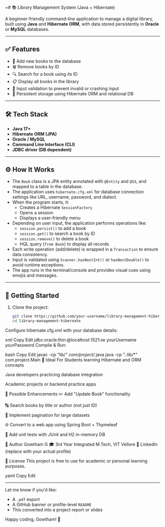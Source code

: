 =# 📚 Library Management System (Java + Hibernate)

A beginner-friendly command-line application to manage a digital library, built using **Java** and **Hibernate ORM**, with data stored persistently in **Oracle** or **MySQL** databases.

---

## ✅ Features

- 📖 Add new books to the database  
- 🗑️ Remove books by ID  
- 🔍 Search for a book using its ID  
- 📋 Display all books in the library  
- 🧠 Input validation to prevent invalid or crashing input  
- 💾 Persistent storage using Hibernate ORM and relational DB  

---

## 🛠️ Tech Stack

- **Java 17+**
- **Hibernate ORM (JPA)**
- **Oracle / MySQL**
- **Command Line Interface (CLI)**
- **JDBC driver (DB dependent)**

---

## ⚙️ How It Works

- The `Book` class is a JPA entity annotated with `@Entity` and `@Id`, and mapped to a table in the database.
- The application uses `hibernate.cfg.xml` for database connection settings like URL, username, password, and dialect.
- When the program starts, it:
  - Creates a Hibernate `SessionFactory`
  - Opens a session
  - Displays a user-friendly menu
- Depending on user input, the application performs operations like:
  - `session.persist()` to add a book
  - `session.get()` to search a book by ID
  - `session.remove()` to delete a book
  - HQL query (`from Book`) to display all records
- Each write operation (add/delete) is wrapped in a `Transaction` to ensure data consistency.
- Input is validated using `Scanner.hasNextInt()` or `hasNextDouble()` to avoid runtime exceptions.
- The app runs in the terminal/console and provides visual cues using emojis and messages.

---

## 🚀 Getting Started

1. Clone the project:
   ```bash
   git clone https://github.com/your-username/library-management-hibernate.git
   cd library-management-hibernate
Configure hibernate.cfg.xml with your database details:

xml
Copy
Edit
<property name="hibernate.connection.url">jdbc:oracle:thin:@localhost:1521:xe</property>
<property name="hibernate.connection.username">yourUsername</property>
<property name="hibernate.connection.password">yourPassword</property>
Compile & Run:

bash
Copy
Edit
javac -cp "lib/*" com/project/*.java
java -cp ".:lib/*" com.project.Main
🌱 Ideal For
Students learning Hibernate and ORM concepts

Java developers practicing database integration

Academic projects or backend practice apps

🔮 Possible Enhancements
✏️ Add "Update Book" functionality

🔠 Search books by title or author (not just ID)

📃 Implement pagination for large datasets

🌐 Convert to a web app using Spring Boot + Thymeleaf

🧪 Add unit tests with JUnit and H2 in-memory DB

👤 Author
Gowtham G
🎓 3rd Year Integrated M.Tech, VIT Vellore
🔗 LinkedIn (replace with your actual profile)

📄 License
This project is free to use for academic or personal learning purposes.

yaml
Copy
Edit

---

Let me know if you'd like:
- A `.pdf` export
- A GitHub banner or profile-level `README`
- This converted into a project report or slides

Happy coding, Gowtham! 🚀

